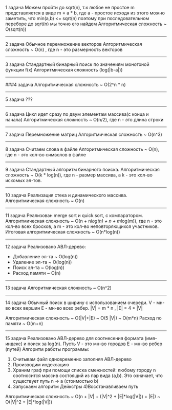 1 задача
Можем пройти до sqrt(n), т.к любое не простое m представляется в виде
m = a * b, где a - простое
исходя из этого можно заметить, что min(a,b) <= sqrt(n)
поэтому при последовательном переборе до sqrt(n) мы точно его найдем
Алгоритмическая сложность ~ O(sqrt(n))
***
2 задача
Обычное перемножение векторов
Алгоритмическая сложность ~ O(n) , где n - это размерность векторов 
***
3 задача
Стандартный бинарный поиск по значениям монотоной функции f(x)
Алгоритмическая сложность (log(|b-a|))
***
###4 задача
Алгоритмическая сложность ~ O(2^n * n)
***
5 задача
???
***
6 задача
Цикл идет сразу по двум элементам массива(с конца и начала)
Алгоритмическая сложность ~ O(n/2), где n - это длина строки
***
7 задача
Перемножение матриц
Алгоритмическая сложность ~ O(n^3)
***
8 задача
Считаем слова в файле
Алгоритмическая сложность ~ O(n), где n - это кол-во символов в файле
***
9 задача
Стандартный алгоритм бинарного поиска.
Алгоритмическая сложность ~ O(k * log(n)), где n - размер массива, а k - это кол-во искомых эл-тов.

***
10 задача
Реализация стека и динамического массива. 
Алгоритмическая сложность ~ O(n) 
***
11 задача
Реализован merge sort и quick sort, с компаратором.
Алгоритмическая сложность ~ O(n + n*log(n) + n + m*log(m)), где n - это кол-во всех бросков, а m - это кол-во неповторяющихся участников.
Итоговая алгоритмическая сложность ~ O(n*log(n))
***
12 задача
Реализовано АВЛ-дерево:
- Добавление эл-та ~ O(log(n))
- Удаление эл-та ~ O(log(n))
- Поиск эл-та ~ O(log(n))
- Расход памяти ~ O(n)
***
13 задача
Алгоритмическая сложность ~ O(n^2)
***
14 задача
Обычный поиск в ширину с использованием очереди.
V - мн-во всех вершин
E - мн-во всех ребер.
|V| = m * n , |E| = 4 * |V|


Алгоритмическая сложность ~ O(|V|+|E\) ~ O(5 |V|) ~ O(m*n)
Расход по памяти ~ O(m+n)
***
15 задача
Реализовано АВЛ-дерево для соотнесения формата (имя-индекс) и поиск за log(n).
Пусть V - это мн-во городов
E - мн-во ребер (путей)
Алгоритм работы программы:
1) Считывам файл одновременно заполняя АВЛ-дерево
2) Производим индексацию
2) Храним граф при помощи списка смежностей:
любому городу n соотносится массив состоящий из пар вида (a,b).
Это означает, что существует путь n -> a (стоимостью b)
3) Запускаем алгоритм Дейкстры
4)Восстанавливаем путь

Алгоритмическая сложность ~ O(n + |V| + (|V|^2 + |E|*log(|V|)) + |E|)  ~ O(|V|^2 + |E|*log(|V|))




